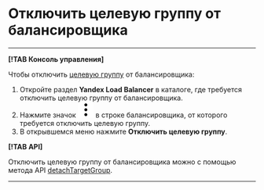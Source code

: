 # Отключить целевую группу от балансировщика

---

**[!TAB Консоль управления]**

Чтобы отключить [целевую группу](../concepts/target-resources.md) от балансировщика:

1. Откройте раздел **Yandex Load Balancer** в каталоге, где требуется отключить целевую группу от балансировщика.
1. Нажмите значок ![image](../../_assets/vertical-ellipsis.svg) в строке балансировщика, от которого требуется отключить целевую группу.
1. В открывшемся меню нажмите **Отключить целевую группу**.

**[!TAB API]**

Отключить целевую группу от балансировщика можно с помощью метода API [detachTargetGroup](../api-ref/NetworkLoadBalancer/detachTargetGroup.md).

---
